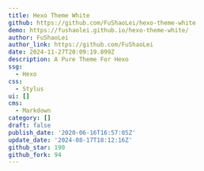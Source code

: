 ```yaml
---
title: Hexo Theme White
github: https://github.com/FuShaoLei/hexo-theme-white
demo: https://fushaolei.github.io/hexo-theme-white/
author: FuShaoLei
author_link: https://github.com/FuShaoLei
date: 2024-11-27T20:09:19.899Z
description: A Pure Theme For Hexo
ssg:
  - Hexo
css:
  - Stylus
ui: []
cms:
  - Markdown
category: []
draft: false
publish_date: '2020-06-16T16:57:05Z'
update_date: '2024-08-17T18:12:16Z'
github_star: 190
github_fork: 94
---
```

